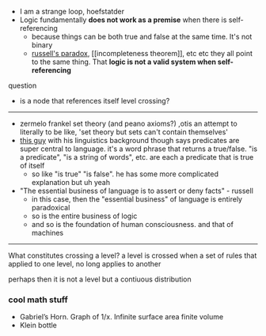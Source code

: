 
- I am a strange loop, hoefstatder
- Logic fundamentally **does not work as a premise** when there is self-referencing
	- because things can be both true and false at the same time. It's not binary
	- [russell's paradox](https://www.youtube.com/watch?v=ymGt7I4Yn3k), [[incompleteness theorem]], etc etc they all point to the same thing. That **logic is not a valid system when self-referencing**

question
- is a node that references itself level crossing?

---

- zermelo frankel set theory (and peano axioms?) ,otis an attempt to literally to be like, 'set theory but sets can't contain themselves'
- [this guy](https://www.youtube.com/watch?v=ymGt7I4Yn3k) with his linguistics background though says predicates are super central to language. it's a word phrase that returns a true/false. "is a predicate", "is a string of words", etc. are each a predicate that is true of itself
	- so like "is true" "is false". he has some more complicated explanation but uh yeah
- "The essential business of language is to assert or deny facts" - russell
	- in this case, then the "essential business" of language is entirely paradoxical
	- so is the entire business of logic
	- and so is the foundation of human consciousness. and that of machines

---

What constitutes crossing a level?  a level is crossed when a set of rules that applied to one level, no long applies to another

perhaps then it is not a level but a contiuous distribution

### cool math stuff
- Gabriel’s Horn. Graph of 1/x. Infinite surface area finite volume
- Klein bottle